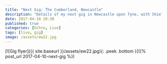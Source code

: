 ```yaml
---
title: "Next Gig: The Cumberland, Newcastle"
description: "Details of my next gig in Newcastle upon Tyne, with Shield Patterns."
date: 2017-04-10 20:30
published: true
categories: [Ochre, Live]
tags: [live, gig]
image: /assets/ew22.jpg
---
```

[![Gig flyer]({{ site.baseurl }}/assets/ew22.jpg){: .peek .bottom }]({% post_url 2017-04-10-next-gig %})
